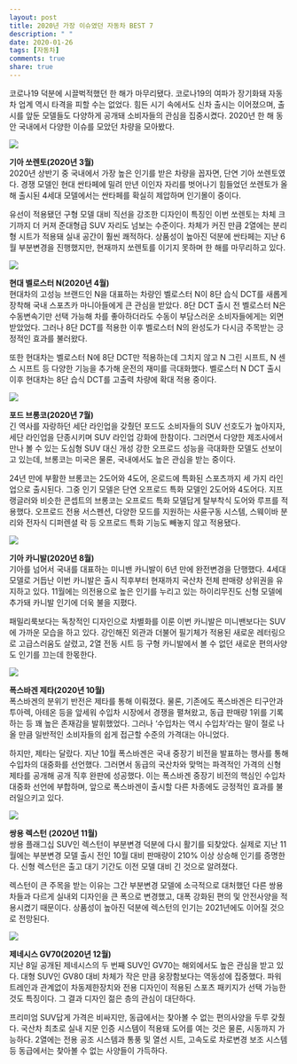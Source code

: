 ```yaml
---
layout: post
title: 2020년 가장 이슈였던 자동차 BEST 7
description: " "
date: 2020-01-26
tags: [자동차]
comments: true
share: true
---
```



코로나19 덕분에 시끌벅적했던 한 해가 마무리됐다. 코로나19의 여파가 장기화돼 자동차 업계 역시 타격을 피할 수는 없었다. 힘든 시기 속에서도 신차 출시는 이어졌으며, 출시를 앞둔 모델들도 다양하게 공개돼 소비자들의 관심을 집중시켰다. 2020년 한 해 동안 국내에서 다양한 이슈를 모았던 차량을 모아봤다.

![](https://post-phinf.pstatic.net/MjAyMDEyMjFfMjYy/MDAxNjA4NTMwMjY0ODM1.I2cyNMVZtYbU2mV5lPVmpKNY1glj7_nfExtlHKMCSb0g.9KGbnIwdVWoRmB_aowoyzT3dxY0xYR-JhKkM7gSFbT8g.JPEG/Kia-Sorento-2021-1600-02.jpg?type=w1200)

**기아 쏘렌토(2020년 3월)**  
2020년 상반기 중 국내에서 가장 높은 인기를 받은 차량을 꼽자면, 단연 기아 쏘렌토였다. 경쟁 모델인 현대 싼타페에 밀려 만년 이인자 자리를 벗어나기 힘들었던 쏘렌토가 올해 출시된 4세대 모델에서는 싼타페를 확실히 제압하며 인기몰이 중이다.

유선이 적용됐던 구형 모델 대비 직선을 강조한 디자인이 특징인 이번 쏘렌토는 차체 크기까지 더 커져 준대형급 SUV 자리도 넘보는 수준이다. 차체가 커진 만큼 2열에는 분리형 시트가 적용돼 실내 공간이 훨씬 쾌적하다. 상품성이 높아진 덕분에 싼타페는 지난 6월 부분변경을 진행했지만, 현재까지 쏘렌토를 이기지 못하며 한 해를 마무리하고 있다.

![](https://post-phinf.pstatic.net/MjAyMDEyMjFfMTA4/MDAxNjA4NTMwMzE5MzAx.SYMvRmPSD2tniqqv1t9YEek2u_p5iXiYxDv_iO3uFnIg.hnDImf_cnmvorpKe60oBRM8PO00s-tL4pkWc65WSn-sg.JPEG/2020-Veloster-N-DCT7_copy.jpg?type=w1200)

**현대 벨로스터 N(2020년 4월)**  
현대차의 고성능 브랜드인 N을 대표하는 차량인 벨로스터 N이 8단 습식 DCT를 새롭게 장착해 국내 스포츠카 마니아들에게 큰 관심을 받았다. 8단 DCT 출시 전 벨로스터 N은 수동변속기만 선택 가능해 차를 좋아하더라도 수동이 부담스러운 소비자들에게는 외면받았었다. 그러나 8단 DCT를 적용한 이후 벨로스터 N의 완성도가 다시금 주목받는 긍정적인 효과를 불러왔다.

또한 현대차는 벨로스터 N에 8단 DCT만 적용하는데 그치지 않고 N 그린 시프트, N 센스 시프트 등 다양한 기능을 추가해 운전의 재미를 극대화했다. 벨로스터 N DCT 출시 이후 현대차는 8단 습식 DCT를 고출력 차량에 확대 적용 중이다.

![](https://post-phinf.pstatic.net/MjAyMDEyMjFfMTYg/MDAxNjA4NTMwMzQ1MTIw.0RvLgX4iHmKJqmO5deIpEzlNKZ5qS2UqGlRwjik0Pucg.mINuFsKopf1F2BPZu-ayJDHlljQA693JLVG1gwV4v6og.JPEG/Ford-Bronco_2-door-2021-1280-01_copy.jpg?type=w1200)

**포드 브롱코(2020년 7월)**  
긴 역사를 자랑하던 세단 라인업을 갖췄던 포드도 소비자들의 SUV 선호도가 높아지자, 세단 라인업을 단종시키며 SUV 라인업 강화에 한참이다. 그러면서 다양한 제조사에서 만나 볼 수 있는 도심형 SUV 대신 개성 강한 오프로드 성능을 극대화한 모델도 선보이고 있는데, 브롱코는 미국은 물론, 국내에서도 높은 관심을 받는 중이다.

24년 만에 부활한 브롱코는 2도어와 4도어, 온로드에 특화된 스포츠까지 세 가지 라인업으로 출시된다. 그중 인기 모델은 단연 오프로드 특화 모델인 2도어와 4도어다. 지프 랭글러와 비슷한 콘셉트의 브롱코는 오프로드 특화 모델답게 탈부착식 도어와 루프를 적용했다. 오프로드 전용 서스펜션, 다양한 모드를 지원하는 사륜구동 시스템, 스웨이바 분리와 전자식 디퍼렌셜 락 등 오프로드 특화 기능도 빼놓지 않고 적용됐다.

![](https://post-phinf.pstatic.net/MjAyMDEyMjFfMzIg/MDAxNjA4NTMwMzcxNzQ1.ddFcckXMS2Af0_Nht2nuSpAGd-p9odnBuzC0Sx53dTgg.yJhKD9xfLmstbaIvqC3c6tZk2buxFmlmTuvx9Gy_I3Eg.JPEG/Screenshot_2020-08-11_at_13.54.jpg?type=w1200)

**기아 카니발(2020년 8월)**  
기아를 넘어서 국내를 대표하는 미니밴 카니발이 6년 만에 완전변경을 단행했다. 4세대 모델로 거듭난 이번 카니발은 출시 직후부터 현재까지 국산차 전체 판매량 상위권을 유지하고 있다. 11월에는 의전용으로 높은 인기를 누리고 있는 하이리무진도 신형 모델에 추가돼 카니발 인기에 더욱 불을 지폈다.

패밀리룩보다는 독창적인 디자인으로 차별화를 이룬 이번 카니발은 미니밴보다는 SUV에 가까운 모습을 하고 있다. 강인해진 외관과 더불어 필기체가 적용된 새로운 레터링으로 고급스러움도 살렸고, 2열 전동 시트 등 구형 카니발에서 볼 수 없던 새로운 편의사양도 인기를 끄는데 한몫한다.

![](https://post-phinf.pstatic.net/MjAyMDEyMjFfMTM5/MDAxNjA4NTMwNDA2NDY3.q4yDoUwXonM8440xNfk5rX76rk8QLzlttl_t-29Gi6sg.vHMvJ102X8Ux629pUDhMXsSo0cSapbhiXmcQYc9xAhkg.JPEG/%ED%98%84%EC%9E%A5%EC%82%AC%EC%A7%84_%EC%95%84%EC%9A%B0%EB%94%94%ED%8F%AD%EC%8A%A4%EB%B0%94%EA%B2%90%EC%BD%94%EB%A6%AC%EC%95%84_%ED%8F%AD%EC%8A%A4%EB%B0%94%EA%B2%90_%EB%B6%80%EB%AC%B8_%EC%8A%88%ED%85%8C%ED%8C%90_%ED%81%AC%EB%9E%8D_%EC%82%AC%EC%9E%A5.jpg?type=w1200)

**폭스바겐 제타(2020년 10월)**  
폭스바겐의 분위기 반전은 제타를 통해 이뤄졌다. 물론, 기존에도 폭스바겐은 티구안과 투아렉, 아테온 등을 앞세워 수입차 시장에서 경쟁을 펼쳐왔고, 동급 판매량 1위를 기록하는 등 꽤 높은 존재감을 발휘했었다. 그러나 ‘수입차는 역시 수입차’라는 말이 절로 나올 만큼 일반적인 소비자들의 쉽게 접근할 수준의 가격대는 아니었다.

하지만, 제타는 달랐다. 지난 10월 폭스바겐은 국내 중장기 비전을 발표하는 행사를 통해 수입차의 대중화를 선언했다. 그러면서 동급의 국산차와 맞먹는 파격적인 가격의 신형 제타를 공개해 공개 직후 완판에 성공했다. 이는 폭스바겐 중장기 비전의 핵심인 수입차 대중화 선언에 부합하며, 앞으로 폭스바겐이 출시할 다른 차종에도 긍정적인 효과를 불러일으키고 있다.

![](https://post-phinf.pstatic.net/MjAyMDEyMjFfMTQz/MDAxNjA4NTMxOTQ4MzY4.qDxlVHebw1cDBwFvOXQoszPsXXqpFlAgeuFG2boLz30g.cNUp79tw23yFhi4Gh7rOn4Wl2xVOGCbgWVSVERah0iMg.JPEG/%EC%98%AC_%EB%89%B4_%EB%A0%89%EC%8A%A4%ED%84%B4_%ED%8A%B8%EB%A0%88%EC%9D%BC%EB%9F%AC_%EC%8A%A4%EC%9B%A8%EC%9D%B4_%EC%BB%A8%ED%8A%B8%EB%A1%A4_copy.jpg?type=w1200)

**쌍용 렉스턴 (2020년 11월)**  
쌍용 플래그십 SUV인 렉스턴이 부분변경 덕분에 다시 활기를 되찾았다. 실제로 지난 11월에는 부분변경 모델 출시 전인 10월 대비 판매량이 210% 이상 상승해 인기를 증명한다. 신형 렉스턴은 출고 대기 기간도 이전 모델 대비 긴 것으로 알려졌다.

렉스턴이 큰 주목을 받는 이유는 그간 부분변경 모델에 소극적으로 대처했던 다른 쌍용차들과 다르게 실내외 디자인을 큰 폭으로 변경했고, 대폭 강화된 편의 및 안전사양을 적용시켰기 때문이다. 상품성이 높아진 덕분에 렉스턴의 인기는 2021년에도 이어질 것으로 전망된다.

![](https://post-phinf.pstatic.net/MjAyMDEyMjFfMTM0/MDAxNjA4NTMyMDI4ODM0.qSv8kUSIrA7BoOz0p6SzReuJzrY3QBFRWCchL9U0kfcg.5DsbYCE3YqImGg8koGo0c_TUL4EjD8GmjQ6k7ibL6WAg.JPEG/%28%EC%82%AC%EC%A7%842%29%EC%A0%9C%EB%84%A4%EC%8B%9C%EC%8A%A4_GV70_%EA%B0%80%EA%B2%A9_%EA%B3%B5%EA%B0%9C_copy.jpg?type=w1200)

**제네시스 GV70(2020년 12월)**  
지난 8일 공개된 제네시스의 두 번째 SUV인 GV70는 해외에서도 높은 관심을 받고 있다. 대형 SUV인 GV80 대비 차체가 작은 만큼 웅장함보다는 역동성에 집중했다. 파워트레인과 관계없이 차동제한장치와 전용 디자인이 적용된 스포츠 패키지가 선택 가능한 것도 특징이다. 그 결과 디자인 젊은 층의 관심이 대단하다.

프리미엄 SUV답게 가격은 비싸지만, 동급에서는 찾아볼 수 없는 편의사양을 두루 갖췄다. 국산차 최초로 실내 지문 인증 시스템이 적용돼 도어를 여는 것은 물론, 시동까지 가능하다. 2열에는 전용 공조 시스템과 통풍 및 열선 시트, 고속도로 차로변경 보조 시스템 등 동급에서는 찾아볼 수 없는 사양들이 가득하다.